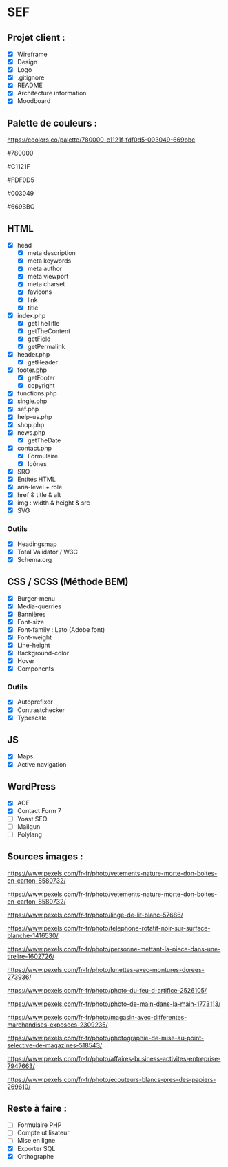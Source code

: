 # SEF

## Projet client :

- [x] Wireframe
- [x] Design
- [x] Logo
- [x] .gitignore
- [x] README
- [x] Architecture information
- [x] Moodboard

## Palette de couleurs :

https://coolors.co/palette/780000-c1121f-fdf0d5-003049-669bbc

#780000

#C1121F

#FDF0D5

#003049

#669BBC

## HTML

- [x] head
    - [x] meta description
    - [x] meta keywords
    - [x] meta author
    - [x] meta viewport
    - [x] meta charset
    - [x] favicons
    - [x] link
    - [x] title
- [x] index.php
    - [x] getTheTitle
    - [x] getTheContent
    - [x] getField
    - [x] getPermalink
- [x] header.php
    - [x] getHeader
- [x] footer.php
    - [x] getFooter
    - [x] copyright
- [x] functions.php
- [x] single.php
- [x] sef.php
- [x] help-us.php
- [x] shop.php
- [x] news.php
    -[x] getTheDate
- [x] contact.php
    - [x] Formulaire
  - [x] Icônes
- [x] SRO
- [x] Entités HTML
- [x] aria-level + role
- [x] href & title & alt
- [x] img : width & height & src
- [x] SVG

### Outils

- [x] Headingsmap
- [x] Total Validator / W3C
- [x] Schema.org

## CSS / SCSS (Méthode BEM)

- [x] Burger-menu
- [x] Media-querries
- [x] Bannières
- [x] Font-size
- [x] Font-family : Lato (Adobe font)
- [x] Font-weight
- [x] Line-height
- [x] Background-color
- [x] Hover
- [x] Components

### Outils

- [x] Autoprefixer
- [x] Contrastchecker
- [x] Typescale

## JS

- [x] Maps
- [x] Active navigation

## WordPress

- [x] ACF
- [x] Contact Form 7
- [ ] Yoast SEO
- [ ] Mailgun
- [ ] Polylang

## Sources images :

https://www.pexels.com/fr-fr/photo/vetements-nature-morte-don-boites-en-carton-8580732/

https://www.pexels.com/fr-fr/photo/vetements-nature-morte-don-boites-en-carton-8580732/

https://www.pexels.com/fr-fr/photo/linge-de-lit-blanc-57686/

https://www.pexels.com/fr-fr/photo/telephone-rotatif-noir-sur-surface-blanche-1416530/

https://www.pexels.com/fr-fr/photo/personne-mettant-la-piece-dans-une-tirelire-1602726/

https://www.pexels.com/fr-fr/photo/lunettes-avec-montures-dorees-273936/

https://www.pexels.com/fr-fr/photo/photo-du-feu-d-artifice-2526105/

https://www.pexels.com/fr-fr/photo/photo-de-main-dans-la-main-1773113/

https://www.pexels.com/fr-fr/photo/magasin-avec-differentes-marchandises-exposees-2309235/

https://www.pexels.com/fr-fr/photo/photographie-de-mise-au-point-selective-de-magazines-518543/

https://www.pexels.com/fr-fr/photo/affaires-business-activites-entreprise-7947663/

https://www.pexels.com/fr-fr/photo/ecouteurs-blancs-pres-des-papiers-269610/

## Reste à faire :

- [ ] Formulaire PHP
- [ ] Compte utilisateur
- [ ] Mise en ligne
- [x] Exporter SQL
- [x] Orthographe